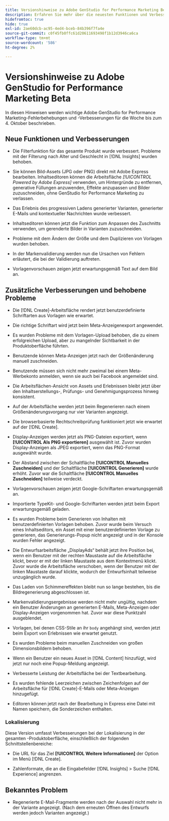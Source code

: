```yaml
---
title: Versionshinweise zu Adobe GenStudio for Performance Marketing Beta
description: Erfahren Sie mehr über die neuesten Funktionen und Verbesserungen von Adobe GenStudio for Performance Marketing.
hidefromtoc: true
hide: true
exl-id: 2ae60dcb-ac95-4ed4-bceb-84b396f7fa4e
source-git-commit: c0f45fb0ffc61d20611693498f1b12d3946ca6ca
workflow-type: tm+mt
source-wordcount: '586'
ht-degree: 2%

---
```


# Versionshinweise zu Adobe GenStudio for Performance Marketing Beta

In diesen Hinweisen werden wichtige Adobe GenStudio for Performance Marketing-Fehlerbehebungen und -Verbesserungen für die Woche bis zum 4. Oktober beschrieben.

## Neue Funktionen und Verbesserungen

* Die Filterfunktion für das gesamte Produkt wurde verbessert. Probleme mit der Filterung nach Alter und Geschlecht in [!DNL Insights] wurden behoben.  <!-- GS-1198 -->

* Sie können Bild-Assets (JPG oder PNG) direkt mit Adobe Express bearbeiten. Inhaltseditoren können die Arbeitsfläche _[!UICONTROL Powered by Adobe Express]_ verwenden, um Hintergründe zu entfernen, generative Füllungen anzuwenden, Effekte anzupassen und Bilder zuzuschneiden, ohne GenStudio for Performance Marketing zu verlassen. <!-- GS-4615 -->

* Das Erlebnis des progressiven Ladens generierter Varianten, generierter E-Mails und kontextueller Nachrichten wurde verbessert. <!-- GS-4651 3062-->

* Inhaltseditoren können jetzt die Funktion zum Anpassen des Zuschnitts verwenden, um gerenderte Bilder in Varianten zuzuschneiden. <!-- GS-2342 -->

* Probleme mit dem Ändern der Größe und dem Duplizieren von Vorlagen wurden behoben. <!-- GS-4895 -->

* In der Markenvalidierung werden nun die Ursachen von Fehlern erläutert, die bei der Validierung auftreten.

* Vorlagenvorschauen zeigen jetzt erwartungsgemäß Text auf dem Bild an. <!-- GS-5917 -->

## Zusätzliche Verbesserungen und behobene Probleme

* Die [!DNL Create]-Arbeitsfläche rendert jetzt benutzerdefinierte Schriftarten aus Vorlagen wie erwartet. <!-- GS-3415 -->

* Die richtige Schriftart wird jetzt beim Meta-Anzeigenexport angewendet. <!-- GS-5875 -->

* Es wurden Probleme mit dem Vorlagen-Upload behoben, die zu einem erfolgreichen Upload, aber zu mangelnder Sichtbarkeit in der Produktoberfläche führten. <!-- GS-4815 5650-->

* Benutzende können Meta-Anzeigen jetzt nach der Größenänderung manuell zuschneiden. <!-- GS-5871 -->

* Benutzende müssen sich nicht mehr zweimal bei einem Meta-Werbekonto anmelden, wenn sie auch bei Facebook angemeldet sind. <!-- GS-3009 -->

* Die Arbeitsflächen-Ansicht von Assets und Erlebnissen bleibt jetzt über den Inhaltserstellungs-, Prüfungs- und Genehmigungsprozess hinweg konsistent. <!-- GS-5877 -->

* Auf der Arbeitsfläche werden jetzt beim Regenerieren nach einem Größenänderungsvorgang nur vier Varianten angezeigt. <!-- GS-5869 -->

* Die browserbasierte Rechtschreibprüfung funktioniert jetzt wie erwartet auf der [!DNL Create]. <!-- GS-5760 -->

* Display-Anzeigen werden jetzt als PNG-Dateien exportiert, wenn **[!UICONTROL Als PNG exportieren]** ausgewählt ist. Zuvor wurden Display-Anzeigen als JPEG exportiert, wenn das PNG-Format ausgewählt wurde. <!-- GS-5545 -->

* Der Abstand zwischen der Schaltfläche **[!UICONTROL Manuelles Zuschneiden]** und der Schaltfläche **[!UICONTROL Generieren]** wurde erhöht. Zuvor war die Schaltfläche **[!UICONTROL Manuelles Zuschneiden]** teilweise verdeckt. <!-- GS-6084 -->

* Vorlagenvorschauen zeigen jetzt Google-Schriftarten erwartungsgemäß an. <!-- GS-5946 -->

* Importierte TypeKit- und Google-Schriftarten werden jetzt beim Export erwartungsgemäß geladen. <!-- GS-5948 -->

* Es wurden Probleme beim Generieren von Inhalten mit benutzerdefinierten Vorlagen behoben. Zuvor wurde beim Versuch eines Inhaltseditors, ein Asset mit einer benutzerdefinierten Vorlage zu generieren, das Generierungs-Popup nicht angezeigt und in der Konsole wurden Fehler angezeigt. <!-- GS-5262 -->

* Die Entwurfsarbeitsfläche „DisplayAds“ behält jetzt ihre Position bei, wenn ein Benutzer mit der rechten Maustaste auf die Arbeitsfläche klickt, bevor er mit der linken Maustaste aus dem Kontextmenü klickt. Zuvor wurde die Arbeitsfläche verschoben, wenn der Benutzer mit der linken Maustaste darauf klickte, wodurch der Entwurfsinhalt teilweise unzugänglich wurde.  <!-- GS-5687 -->

* Das Laden von Schimmereffekten bleibt nun so lange bestehen, bis die Bildregenerierung abgeschlossen ist.  <!-- GS-5811 -->

* Markenvalidierungsergebnisse werden nicht mehr ungültig, nachdem ein Benutzer Änderungen an generierten E-Mails, Meta-Anzeigen oder Display-Anzeigen vorgenommen hat. Zuvor war diese Punktzahl ausgeblendet. <!-- GS-5379 -->

* Vorlagen, bei denen CSS-Stile an ihr `body` angehängt sind, werden jetzt beim Export von Erlebnissen wie erwartet genutzt. <!-- GS-5947 -->

* Es wurden Probleme beim manuellen Zuschneiden von großen Dimensionsbildern behoben. <!-- GS-6039 -->

* Wenn ein Benutzer ein neues Asset in [!DNL Content] hinzufügt, wird jetzt nur noch eine Popup-Meldung angezeigt. <!-- GS-5020 -->

* Verbesserte Leistung der Arbeitsfläche bei der Textbearbeitung.  <!-- GS-5118 -->

* Es wurden fehlende Leerzeichen zwischen Zeichenfolgen auf der Arbeitsfläche für [!DNL Create]-E-Mails oder Meta-Anzeigen hinzugefügt. <!-- GS-5019 -->

* Editoren können jetzt nach der Bearbeitung in Express eine Datei mit Namen speichern, die Sonderzeichen enthalten. <!-- GS-6131 -->

### Lokalisierung

Diese Version umfasst Verbesserungen bei der Lokalisierung in der gesamten -Produktoberfläche, einschließlich der folgenden Schnittstellenbereiche:

* Die URL für das Ziel **[!UICONTROL Weitere Informationen]** der Option im Menü [!DNL Create]. <!-- GS-5029 -->

* Zahlenformate, die an die Eingabefelder [!DNL Insights] > Suche [!DNL Experience] angrenzen. <!-- GS-4494 -->

## Bekanntes Problem

* Regenerierte E-Mail-Fragmente werden nach der Auswahl nicht mehr in der Variante angezeigt. (Nach dem erneuten Öffnen des Entwurfs werden jedoch Varianten angezeigt.) <!-- GS-5913 -->
